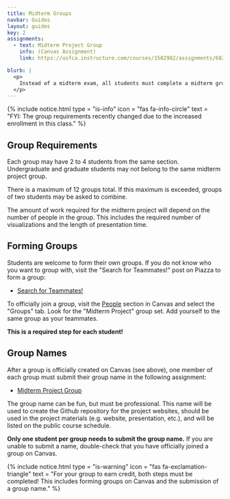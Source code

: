 ```yaml
---
title: Midterm Groups
navbar: Guides
layout: guides
key: 2
assignments:
  - text: Midterm Project Group
    info: (Canvas Assignment)
    link: https://usfca.instructure.com/courses/1582982/assignments/6822050

blurb: |
  <p>
    Instead of a midterm exam, all students must complete a midterm group project. This guide explains the requirements for the midterm project groups. See the <a href="/guides/projects/midterm-project.html">Midterm Project</a> page for more details on other requirements.
  </p>
---
```


{% include notice.html type = "is-info" icon = "fas fa-info-circle" text = "FYI: The group requirements recently changed due to the increased enrollment in this class." %}

## Group Requirements

Each group may have 2 to 4 students from the same section. Undergraduate and graduate students may not belong to the same midterm project group.

There is a maximum of 12 groups total. If this maximum is exceeded, groups of two students may be asked to combine.

The amount of work required for the midterm project will depend on the number of people in the group. This includes the required number of visualizations and the length of presentation time.

## Forming Groups

Students are welcome to form their own groups. If you do not know who you want to group with, visit the "Search for Teammates!" post on Piazza to form a group:

  - [Search for Teammates!](https://piazza.com/class/jr413qlptul1uy?cid=5)

To officially join a group, visit the [People](https://usfca.instructure.com/courses/1582982/users) section in Canvas and select the "Groups" tab. Look for the "Midterm Project" group set. Add yourself to the same group as your teammates.

**This is a required step for each student!**

## Group Names

After a group is officially created on Canvas (see above), one member of each group must submit their group name in the following assignment:

  - [Midterm Project Group](https://usfca.instructure.com/courses/1582982/assignments/6822050)

The group name can be fun, but must be professional. This name will be used to create the Github repository for the project websites, should be used in the project materials (e.g. website, presentation, etc.), and will be listed on the public course schedule.

**Only one student per group needs to submit the group name.** If you are unable to submit a name, double-check that you have officially joined a group on Canvas.

{% include notice.html type = "is-warning" icon = "fas fa-exclamation-triangle" text = "For your group to earn credit, both steps must be completed! This includes forming groups on Canvas and the submission of a group name." %}
